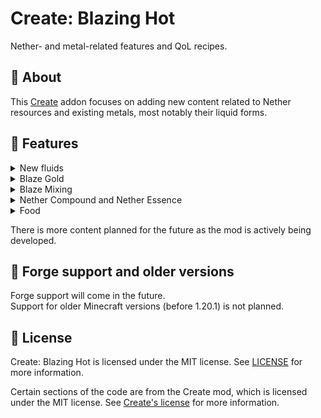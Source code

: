 # Create: Blazing Hot

Nether- and metal-related features and QoL recipes.

## 📝 About

This [Create](https://modrinth.com/mod/create-fabric) addon focuses on adding new content related to Nether resources
and existing metals, most notably their liquid forms.

## 🔧 Features

<details>
    <summary>New fluids</summary>
    <p>Create: Blazing Hot adds molten variants of metals to the game. Currently, only Iron, Gold and Blaze Gold have their liquid forms, but more will be added in the future.</p>
    <p>Blocks, ingots, sheets and nuggets can be slowly melted in superheated Mixing or in superheated Blaze Mixing</p>
    <p>There are new <b>filling recipes</b> using Molten Gold for <b>Golden Carrots, Glistering Melons and Golden Apples.</b></p>
    <p>Molten Blaze Gold generates <b>Netherrack</b> when touching lava.</p>
    <p>There is also a new Lava variant: <B>Nether Lava</B>. It behaves exactly like Lava in the Nether, granting the possibility of creating faster Cobblestone generators!</p>

</details>

<details>
    <summary>Blaze Gold</summary>
    <p>This new alloy is the main part of the mod. It is obtained by mixing <b>Molten Gold</b> and a new ingredient - <b>Nether Essence</b>. Blaze Gold is used in various recipes:</p>
    <ul>
        <li>Crushing Blaze Gold Rods has a chance of dropping <b>Blaze Powder</b>, allowing for easy automation of it.</li>
        <li>Blaze Gold Rods are also used in the crafting of <b>Modern Lamps</b> - a new block to light up your builds, and <b>Blaze Arrows</b> - a new type of arrow that deals extra damage when shot in The Nether dimension!</li>
        <li>Either Blaze Gold Nuggets or Molten Blaze Gold can be used to craft <b>Blaze Carrots</b>, which stop the player from burning on being eaten.</li>
        <li>Molten Blaze Gold can be used to craft <b>new variants of Apples</b>, that give longer Fire Resistance effect and Strength.</li>
    </ul>
</details>

<details>
    <summary>Blaze Mixing</summary>
    <p>Using Blaze Gold, you can upgrade Copper Casings to <b>Blaze Casings</b>. They can be later used to craft a new machine - the <b>Blaze Mixer</b>:</p>
    <ul>
        <li>When there is no fuel inside, the Blaze Mixer behaves exactly like the Mechanical Mixer.</li>
        <li>If the mixer is fueled (by default, the fuel can be either Lava or Nether Lava) it works <b>twice as fast</b> as the Mechanical Mixer, and melting metals is five times faster.</li>
        <li>There are also some recipes <b>exclusive to Blaze Mixer</b>, such as the Nether Lava recipe or more efficient Molten Blaze Gold and melting recipes.</li>
    </ul>
    <p><i>Currently, there is no support for Roughly Enough Items (REI). Use EMI or JEI if you want to view the recipes.</i></p>
</details>

<details>
    <summary>Nether Compound and Nether Essence</summary>
    <p><b>Nether Compound</b> can be obtained by mixing some Overworld and Nether materials together. It can be haunted into the <b>Nether Essence</b>. Currently, it's only used in the Blaze Gold recipe, but there is more content planned for these items.</p>
</details>

<details>
    <summary>Food</summary>
    <p>This mod adds <b>new Apple and Carrot variants</b>. The metal variants are crafted from Ingots and Nuggets respectively, or by <b>filling with Molten Metals</b>. Each metal has its own stats and effects.<br>Metal Apples can be later upgraded into their <b>Stellar</b> forms by deploying a <b>Nether Star</b> on them.<br>In Sequenced Assembly, Stellar Apples can be turned into their <b>Enchanted</b> forms. </p> 
    <p>Currently, you can make Carrots and Apples out of:</p>
    <ul>
        <li><b>Gold</b> (like in Vanilla, but with the addition of the Stellar variant)</li>
        <li><b>Blaze Gold</b> (focused on Damage and Fire Resistance)</li>
        <li><b>Iron</b> (focused on Defence)</li>
    </ul>
    <ul>
        <li>There is more food planned in the future for other metals.</li>
    </ul>
</details>

There is more content planned for the future as the mod is actively being developed.

## 🔨 Forge support and older versions

Forge support will come in the future.<br>
Support for older Minecraft versions (before 1.20.1) is not planned.

[//]: # (github only part)
## 📜 License
Create: Blazing Hot is licensed under the MIT license. See [LICENSE](https://github.com/dudek26/Create-Blazing-Hot/blob/1.20.1/LICENSE) for more information.

Certain sections of the code are from the Create mod, which is licensed under the MIT license. See [Create's license](https://github.com/Creators-of-Create/Create/blob/mc1.18/dev/LICENSE) for more information.
